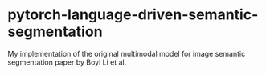 # pytorch-language-driven-semantic-segmentation
My implementation of the original multimodal model for image semantic segmentation paper by Boyi Li et al.
